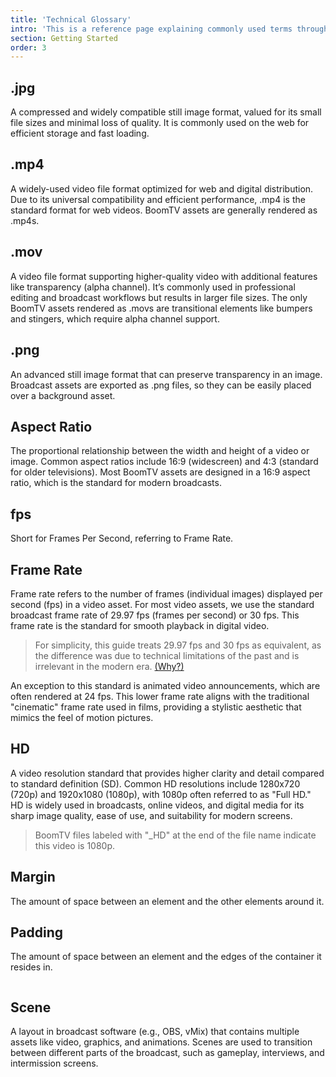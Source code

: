 ```yaml
---
title: 'Technical Glossary'
intro: 'This is a reference page explaining commonly used terms throughout this guide, for those unfamiliar with any of the terms used, or simply seeking clarity on how we use these terms at BoomTV.'
section: Getting Started
order: 3
---
```


## .jpg

A compressed and widely compatible still image format, valued for its small file sizes and minimal loss of quality. It is commonly used on the web for efficient storage and fast loading.

## .mp4

A widely-used video file format optimized for web and digital distribution. Due to its universal compatibility and efficient performance, .mp4 is the standard format for web videos. BoomTV assets are generally rendered as .mp4s.

## .mov

A video file format supporting higher-quality video with additional features like transparency (alpha channel). It’s commonly used in professional editing and broadcast workflows but results in larger file sizes. The only BoomTV assets rendered as .movs are transitional elements like bumpers and stingers, which require alpha channel support.

## .png

An advanced still image format that can preserve transparency in an image. Broadcast assets are exported as .png files, so they can be easily placed over a background asset.

## Aspect Ratio

The proportional relationship between the width and height of a video or image. Common aspect ratios include 16:9 (widescreen) and 4:3 (standard for older televisions). Most BoomTV assets are designed in a 16:9 aspect ratio, which is the standard for modern broadcasts.

## fps

Short for Frames Per Second, referring to Frame Rate.

## Frame Rate

Frame rate refers to the number of frames (individual images) displayed per second (fps) in a video asset. For most video assets, we use the standard broadcast frame rate of 29.97 fps (frames per second) or 30 fps. This frame rate is the standard for smooth playback in digital video.

<blockquote>
  For simplicity, this guide treats 29.97 fps and 30 fps as equivalent, as the difference was due to technical limitations of the past and is irrelevant in the modern era. <a href="https://www.diyphotography.net/camera-shoots-29-97fps-not-30fps-doesnt-really-matter/" target="_blank">(Why?)</a>
</blockquote>

An exception to this standard is animated video announcements, which are often rendered at 24 fps. This lower frame rate aligns with the traditional "cinematic" frame rate used in films, providing a stylistic aesthetic that mimics the feel of motion pictures.

## HD

A video resolution standard that provides higher clarity and detail compared to standard definition (SD). Common HD resolutions include 1280x720 (720p) and 1920x1080 (1080p), with 1080p often referred to as "Full HD." HD is widely used in broadcasts, online videos, and digital media for its sharp image quality, ease of use, and suitability for modern screens.

<blockquote>BoomTV files labeled with "_HD" at the end of the file name indicate this video is 1080p.</blockquote>

## Margin

The amount of space between an element and the other elements around it.

## Padding

The amount of space between an element and the edges of the container it resides in.

<img src="https://images.ctfassets.net/pdf29us7flmy/6FMwLUnze6f6SQjjxpB5lq/4da8905078cce5668a00b488f913340d/-IND-004-082-_When_and_How_To_Use_Margin_vs._Padding_in_CSS_-_Final.png?w=1440&q=100&fm=avif" alt="">

## Scene

A layout in broadcast software (e.g., OBS, vMix) that contains multiple assets like video, graphics, and animations. Scenes are used to transition between different parts of the broadcast, such as gameplay, interviews, and intermission screens.
